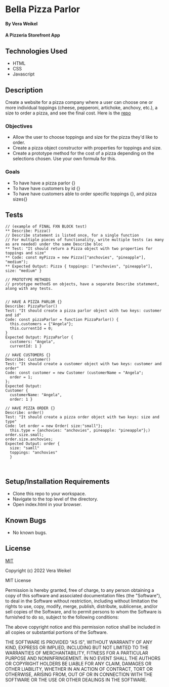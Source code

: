 
# Bella Pizza Parlor

#### By Vera Weikel

#### A Pizzeria  Storefront App

## Technologies Used

* HTML 
* CSS 
* Javascript

## Description
Create a website for a pizza company where a user can choose one or more individual toppings (cheese, pepperoni, artichoke, anchovy, etc.), a size to order a pizza, and see the final cost. Here is the [repo](https://github.com/QuietEvolver/bella-pizza-parlor.git)

### Objectives 
* Allow the user to choose toppings and size for the pizza they'd like to order.
* Create a pizza object constructor with properties for toppings and size.
* Create a prototype method for the cost of a pizza depending on the selections chosen. Use your own formula for this.

### Goals
- To have have a pizza parlor {}
- To have have customers by id {}
- To have have customers able to order specific toppings {}, and pizza sizes{}

## Tests
```
// (example of FINAL FXN BLOCK test)
** Describe: Pizza()           
// Describe statement is listed once, for a single function
// For multiple pieces of functionality, write multiple tests (as many as are needed) under the same Describe bloc
** Test: "It should return a Pizza object with two properties for toppings and size"
** Code: const myPizza = new Pizza(["anchovies", "pineapple"], "medium");
** Expected Output: Pizza { toppings: ["anchovies", "pineapple"], size: "medium" }

// PROTOTYPE METHODS
// prototype methodS on objects, have a separate Describe statement, along with any tests.


// HAVE A PIZZA PARLOR {}
Describe: PizzaParlor()           
Test: "It should create a pizza parlor object with two keys: customer and id"
Code: const pizzaParlor = function PizzaParlor() {
  this.customers = {"Angela"};
  this.currentId = 0;
}
Expected Output: PizzaParlor { 
  customers: "Angela", 
  currentId: 1 }

// HAVE CUSTOMERS {}
Describe: Customer()           
Test: "It should create a customer object with two keys: customer and order"
Code: const customer = new Customer (customerName = "Angela";
  order = 1;
};
Expected Output: 
Customer { 
  customerName: "Angela", 
  order: 1 }

// HAVE PIZZA ORDER {}
Describe: order()           
Test: "It should create a pizza order object with two keys: size and type"
Code: let order = new Order( size:"small"}; 
  this.type = {anchovies: "anchovies", pineapple: "pineapple"};)
order.size.small;
order.size.anchovies;
Expected Output: order { 
  size: "samll"
  toppings: "anchovies" 
  }
  
  
```
## Setup/Installation Requirements

* Clone this repo to your workspace.
* Navigate to the top level of the directory.
* Open index.html in your browser.

## Known Bugs

* No known bugs.

## License

[MIT](https://choosealicense.com/licenses/mit/)

Copyright (c) 2022 Vera Weikel

MIT License

Permission is hereby granted, free of charge, to any person obtaining a copy
of this software and associated documentation files (the "Software"), to deal
in the Software without restriction, including without limitation the rights
to use, copy, modify, merge, publish, distribute, sublicense, and/or sell
copies of the Software, and to permit persons to whom the Software is
furnished to do so, subject to the following conditions:

The above copyright notice and this permission notice shall be included in all
copies or substantial portions of the Software.

THE SOFTWARE IS PROVIDED "AS IS", WITHOUT WARRANTY OF ANY KIND, EXPRESS OR
IMPLIED, INCLUDING BUT NOT LIMITED TO THE WARRANTIES OF MERCHANTABILITY,
FITNESS FOR A PARTICULAR PURPOSE AND NONINFRINGEMENT. IN NO EVENT SHALL THE
AUTHORS OR COPYRIGHT HOLDERS BE LIABLE FOR ANY CLAIM, DAMAGES OR OTHER
LIABILITY, WHETHER IN AN ACTION OF CONTRACT, TORT OR OTHERWISE, ARISING FROM,
OUT OF OR IN CONNECTION WITH THE SOFTWARE OR THE USE OR OTHER DEALINGS IN THE
SOFTWARE.